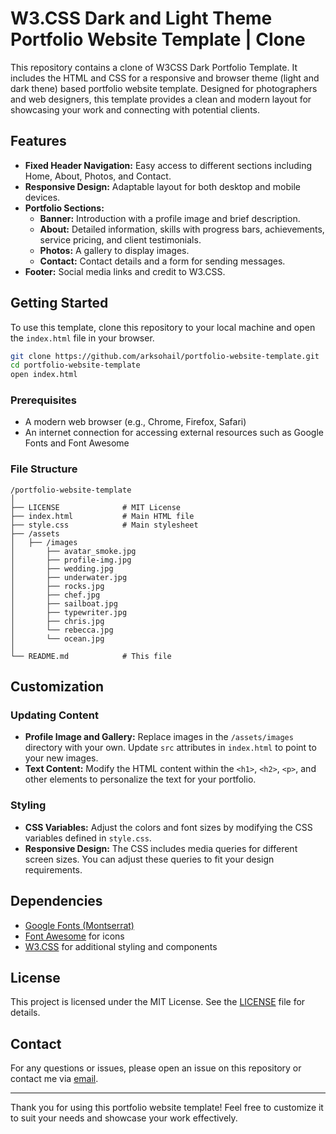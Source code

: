 # W3.CSS Dark and Light Theme Portfolio Website Template | Clone

This repository contains a clone of W3CSS Dark Portfolio Template. It includes the HTML and CSS for a responsive and browser theme (light and dark thene) based portfolio website template. Designed for photographers and web designers, this template provides a clean and modern layout for showcasing your work and connecting with potential clients.

## Features

- **Fixed Header Navigation:** Easy access to different sections including Home, About, Photos, and Contact.
- **Responsive Design:** Adaptable layout for both desktop and mobile devices.
- **Portfolio Sections:**
  - **Banner:** Introduction with a profile image and brief description.
  - **About:** Detailed information, skills with progress bars, achievements, service pricing, and client testimonials.
  - **Photos:** A gallery to display images.
  - **Contact:** Contact details and a form for sending messages.
- **Footer:** Social media links and credit to W3.CSS.

## Getting Started

To use this template, clone this repository to your local machine and open the `index.html` file in your browser.

```bash
git clone https://github.com/arksohail/portfolio-website-template.git
cd portfolio-website-template
open index.html
```

### Prerequisites

- A modern web browser (e.g., Chrome, Firefox, Safari)
- An internet connection for accessing external resources such as Google Fonts and Font Awesome

### File Structure

```
/portfolio-website-template
│
├── LICENSE              # MIT License
├── index.html           # Main HTML file
├── style.css            # Main stylesheet
├── /assets
│   ├── /images
│       ├── avatar_smoke.jpg
│       ├── profile-img.jpg
│       ├── wedding.jpg
│       ├── underwater.jpg
│       ├── rocks.jpg
│       ├── chef.jpg
│       ├── sailboat.jpg
│       ├── typewriter.jpg
│       ├── chris.jpg
│       └── rebecca.jpg
│       └── ocean.jpg
│
└── README.md            # This file
```

## Customization

### Updating Content

- **Profile Image and Gallery:** Replace images in the `/assets/images` directory with your own. Update `src` attributes in `index.html` to point to your new images.
- **Text Content:** Modify the HTML content within the `<h1>`, `<h2>`, `<p>`, and other elements to personalize the text for your portfolio.

### Styling

- **CSS Variables:** Adjust the colors and font sizes by modifying the CSS variables defined in `style.css`.
- **Responsive Design:** The CSS includes media queries for different screen sizes. You can adjust these queries to fit your design requirements.

## Dependencies

- [Google Fonts (Montserrat)](https://fonts.google.com/specimen/Montserrat)
- [Font Awesome](https://cdnjs.com/libraries/font-awesome/4.7.0) for icons
- [W3.CSS](https://www.w3schools.com/w3css/default.asp) for additional styling and components

## License

This project is licensed under the MIT License. See the [LICENSE](LICENSE) file for details.

## Contact

For any questions or issues, please open an issue on this repository or contact me via [email](mailto:arksohail@gmail.com).

---

Thank you for using this portfolio website template! Feel free to customize it to suit your needs and showcase your work effectively.
